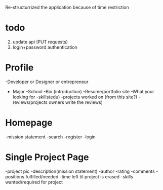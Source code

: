 Re-structurrized the application because of time restriction


todo
====
<!-- 1. singple pages (profile+project) sending json -->
2. update api (PUT requests)
3. login+password authentication



Profile
===
-Developer or Designer or entrepreneur
- Major
-School
-Bio (introduction)
-Resume/portfolio site
-What your looking for
-skills(edu)
-projects worked on (from this site?)
-reviews(projects owners write the reviews)


Homepage
===
-mission statement
-search
-register
-login

Single Project Page
===
-project pic
-description(mission statement)
-author
-rating
-comments
-positions fulfilled/needed
-time left til project is erased
-skills wanted/required for project

